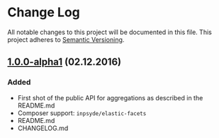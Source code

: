 # Change Log
All notable changes to this project will be documented in this file.
This project adheres to [Semantic Versioning](http://semver.org/).

## [1.0.0-alpha1] (02.12.2016)

### Added

* First shot of the public API for aggregations as described in the README.md
* Composer support: `inpsyde/elastic-facets`
* README.md
* CHANGELOG.md

[1.0.0-alpha1]: https://github.com/inpsyde/elastic-facets/tree/1.0.0-alpha1
